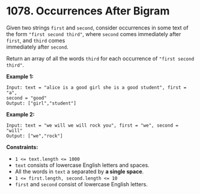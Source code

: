 # 1078. Occurrences After Bigram

Given two strings `first` and `second`, consider occurrences in some text of the form `"first
second third"`, where `second` comes immediately after `first`, and `third` comes  
immediately after `second`.

Return an array of all the words `third` for each occurrence of `"first second third"`.

**Example 1:**

    Input: text = "alice is a good girl she is a good student", first = "a",  
    second = "good"
    Output: ["girl","student"]

**Example 2:**

    Input: text = "we will we will rock you", first = "we", second = "will"
    Output: ["we","rock"]

**Constraints:**

- `1 <= text.length <= 1000`
- `text` consists of lowercase English letters and spaces.
- All the words in `text` a separated by **a single space**.
- `1 <= first.length, second.length <= 10`
- `first` and `second` consist of lowercase English letters.
